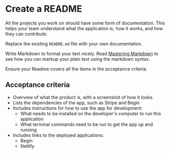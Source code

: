 # Create a README

All the projects you work on should have some form of documentation. This helps your team understand what the application is, how it works, and how they can contribute.

Replace the existing `README.md` file with your own documentation.

Write Markdown to format your text nicely. Read [Mastering Markdown](https://guides.github.com/features/mastering-markdown/) to see how you can markup your plain text using the markdown syntax.

Ensure your Readme covers all the items in the acceptance criteria.

## Acceptance criteria

- Overview of what the product is, with a screenshot of how it looks.
- Lists the dependencies of the app, such as Stripe and Begin
- Includes instructions for how to use the app for development:
  - What needs to be installed on the developer's computer to run this application
  - What terminal commands need to be run to get the app up and running
- Includes links to the deployed applications:
  - Begin
  - Netlify
